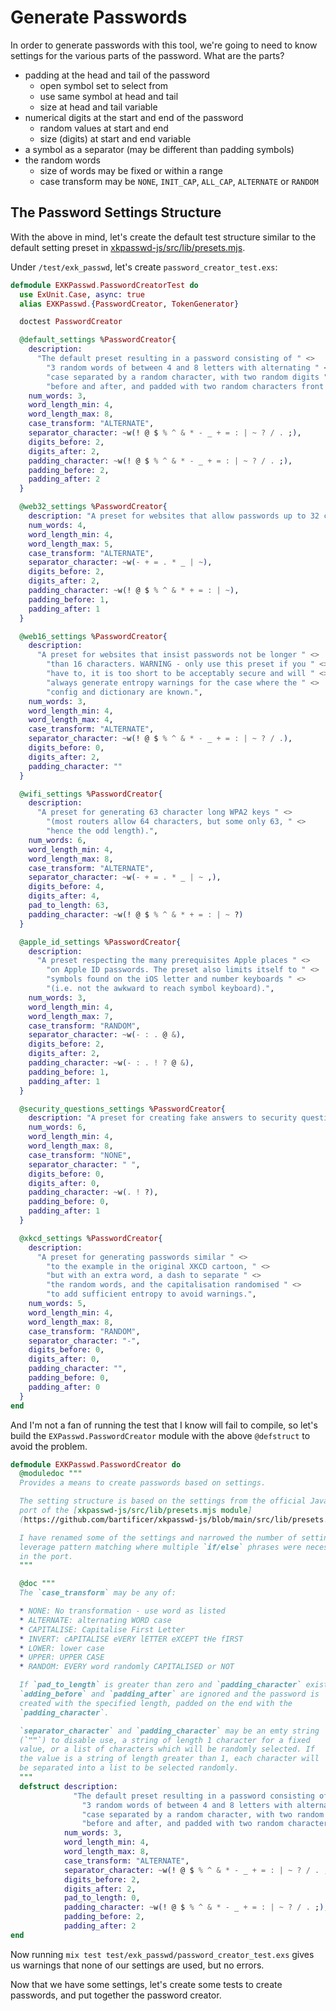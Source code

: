 # Generate Passwords

In order to generate passwords with this tool, we're going to need to know settings for the various parts of the password. What are the parts?

* padding at the head and tail of the password
  * open symbol set to select from
  * use same symbol at head and tail
  * size at head and tail variable
* numerical digits at the start and end of the password
  * random values at start and end
  * size (digits) at start and end variable
* a symbol as a separator (may be different than padding symbols)
* the random words
  * size of words may be fixed or within a range
  * case transform may be `NONE`, `INIT_CAP`, `ALL_CAP`, `ALTERNATE` or `RANDOM`

## The Password Settings Structure

With the above in mind, let's create the default test structure similar to the default setting preset in [xkpasswd-js/src/lib/presets.mjs](https://github.com/bartificer/xkpasswd-js/blob/main/src/lib/presets.mjs).

Under `/test/exk_passwd`, let's create `password_creator_test.exs`:

```elixir
defmodule EXKPasswd.PasswordCreatorTest do
  use ExUnit.Case, async: true
  alias EXKPasswd.{PasswordCreator, TokenGenerator}

  doctest PasswordCreator

  @default_settings %PasswordCreator{
    description:
      "The default preset resulting in a password consisting of " <>
        "3 random words of between 4 and 8 letters with alternating " <>
        "case separated by a random character, with two random digits " <>
        "before and after, and padded with two random characters front and back.",
    num_words: 3,
    word_length_min: 4,
    word_length_max: 8,
    case_transform: "ALTERNATE",
    separator_character: ~w(! @ $ % ^ & * - _ + = : | ~ ? / . ;),
    digits_before: 2,
    digits_after: 2,
    padding_character: ~w(! @ $ % ^ & * - _ + = : | ~ ? / . ;),
    padding_before: 2,
    padding_after: 2
  }

  @web32_settings %PasswordCreator{
    description: "A preset for websites that allow passwords up to 32 characters long.",
    num_words: 4,
    word_length_min: 4,
    word_length_max: 5,
    case_transform: "ALTERNATE",
    separator_character: ~w(- + = . * _ | ~),
    digits_before: 2,
    digits_after: 2,
    padding_character: ~w(! @ $ % ^ & * + = : | ~),
    padding_before: 1,
    padding_after: 1
  }

  @web16_settings %PasswordCreator{
    description:
      "A preset for websites that insist passwords not be longer " <>
        "than 16 characters. WARNING - only use this preset if you " <>
        "have to, it is too short to be acceptably secure and will " <>
        "always generate entropy warnings for the case where the " <>
        "config and dictionary are known.",
    num_words: 3,
    word_length_min: 4,
    word_length_max: 4,
    case_transform: "ALTERNATE",
    separator_character: ~w(! @ $ % ^ & * - _ + = : | ~ ? / .),
    digits_before: 0,
    digits_after: 2,
    padding_character: ""
  }

  @wifi_settings %PasswordCreator{
    description:
      "A preset for generating 63 character long WPA2 keys " <>
        "(most routers allow 64 characters, but some only 63, " <>
        "hence the odd length).",
    num_words: 6,
    word_length_min: 4,
    word_length_max: 8,
    case_transform: "ALTERNATE",
    separator_character: ~w(- + = . * _ | ~ ,),
    digits_before: 4,
    digits_after: 4,
    pad_to_length: 63,
    padding_character: ~w(! @ $ % ^ & * + = : | ~ ?)
  }

  @apple_id_settings %PasswordCreator{
    description:
      "A preset respecting the many prerequisites Apple places " <>
        "on Apple ID passwords. The preset also limits itself to " <>
        "symbols found on the iOS letter and number keyboards " <>
        "(i.e. not the awkward to reach symbol keyboard).",
    num_words: 3,
    word_length_min: 4,
    word_length_max: 7,
    case_transform: "RANDOM",
    separator_character: ~w(- : . @ &),
    digits_before: 2,
    digits_after: 2,
    padding_character: ~w(- : . ! ? @ &),
    padding_before: 1,
    padding_after: 1
  }

  @security_questions_settings %PasswordCreator{
    description: "A preset for creating fake answers to security questions.",
    num_words: 6,
    word_length_min: 4,
    word_length_max: 8,
    case_transform: "NONE",
    separator_character: " ",
    digits_before: 0,
    digits_after: 0,
    padding_character: ~w(. ! ?),
    padding_before: 0,
    padding_after: 1
  }

  @xkcd_settings %PasswordCreator{
    description:
      "A preset for generating passwords similar " <>
        "to the example in the original XKCD cartoon, " <>
        "but with an extra word, a dash to separate " <>
        "the random words, and the capitalisation randomised " <>
        "to add sufficient entropy to avoid warnings.",
    num_words: 5,
    word_length_min: 4,
    word_length_max: 8,
    case_transform: "RANDOM",
    separator_character: "-",
    digits_before: 0,
    digits_after: 0,
    padding_character: "",
    padding_before: 0,
    padding_after: 0
  }
end
```

And I'm not a fan of running the test that I know will fail to compile, so let's build the `EXPasswd.PasswordCreator` module with the above `@defstruct` to avoid the problem.

```elixir
defmodule EXKPasswd.PasswordCreator do
  @moduledoc """
  Provides a means to create passwords based on settings.

  The setting structure is based on the settings from the official Javascript
  port of the [xkpasswd-js/src/lib/presets.mjs module]
  (https://github.com/bartificer/xkpasswd-js/blob/main/src/lib/presets.mjs).

  I have renamed some of the settings and narrowed the number of settings to
  leverage pattern matching where multiple `if/else` phrases were necessary
  in the port.
  """

  @doc """
  The `case_transform` may be any of:

  * NONE: No transformation - use word as listed
  * ALTERNATE: alternating WORD case
  * CAPITALISE: Capitalise First Letter
  * INVERT: cAPITALISE eVERY lETTER eXCEPT tHe fIRST
  * LOWER: lower case
  * UPPER: UPPER CASE
  * RANDOM: EVERY word randomly CAPITALISED or NOT

  If `pad_to_length` is greater than zero and `padding_character` exists,
  `adding_before` and `padding_after` are ignored and the password is
  created with the specified length, padded on the end with the
  `padding_character`.

  `separator_character` and `padding_character` may be an emty string
  (`""`) to disable use, a string of length 1 character for a fixed
  value, or a list of characters which will be randomly selected. If
  the value is a string of length greater than 1, each character will
  be separated into a list to be selected randomly.
  """
  defstruct description:
              "The default preset resulting in a password consisting of " <>
                "3 random words of between 4 and 8 letters with alternating " <>
                "case separated by a random character, with two random digits " <>
                "before and after, and padded with two random characters front and back.",
            num_words: 3,
            word_length_min: 4,
            word_length_max: 8,
            case_transform: "ALTERNATE",
            separator_character: ~w(! @ $ % ^ & * - _ + = : | ~ ? / . ;),
            digits_before: 2,
            digits_after: 2,
            pad_to_length: 0,
            padding_character: ~w(! @ $ % ^ & * - _ + = : | ~ ? / . ;),
            padding_before: 2,
            padding_after: 2
end
```

Now running `mix test test/exk_passwd/password_creator_test.exs` gives us warnings that none of our settings are used, but no errors.

Now that we have some settings, let's create some tests to create passwords, and put together the password creator.
